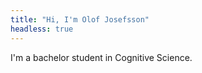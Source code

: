 ```yaml
---
title: "Hi, I'm Olof Josefsson"
headless: true
---
```


I'm a bachelor student in Cognitive Science.
